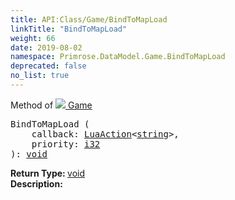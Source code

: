 ```yaml
---
title: API:Class/Game/BindToMapLoad
linkTitle: "BindToMapLoad"
weight: 66
date: 2019-08-02
namespace: Primrose.DataModel.Game.BindToMapLoad
deprecated: false
no_list: true
---
```

Method of <a href="/docs/api-reference/Class/Game"><img src="/icons/silk/primrose.png"/>&nbsp;Game</a>
<pre class="method-declaration">
BindToMapLoad (
    callback: <a class="type" href="/docs/api-reference/Misc/LuaAction">LuaAction</a><<a class="type" href="/docs/api-reference/System/string">string</a>>,
    priority: <a class="type" href="/docs/api-reference/System/Primitives#int32">i32</a>
): <a class="type" href="/docs/api-reference/System/void">void</a></pre>
<b>Return Type: </b>
<a class="type" href="/docs/api-reference/System/void">void</a>
<br/>
<b>Description: </b>